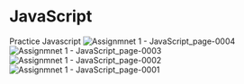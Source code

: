 # JavaScript
Practice Javascript 
![Assignmnet 1 - JavaScript_page-0004](https://github.com/user-attachments/assets/9f69a1b2-7a72-4f5c-9464-03eeb40f8561)
![Assignmnet 1 - JavaScript_page-0003](https://github.com/user-attachments/assets/f708143d-949d-42a9-b065-3877bd10cde2)
![Assignmnet 1 - JavaScript_page-0002](https://github.com/user-attachments/assets/35e385c1-ce0b-4bee-8d5e-255a3ede11fd)
![Assignmnet 1 - JavaScript_page-0001](https://github.com/user-attachments/assets/75697e61-4baa-4f23-a4ee-1d991d499389)
